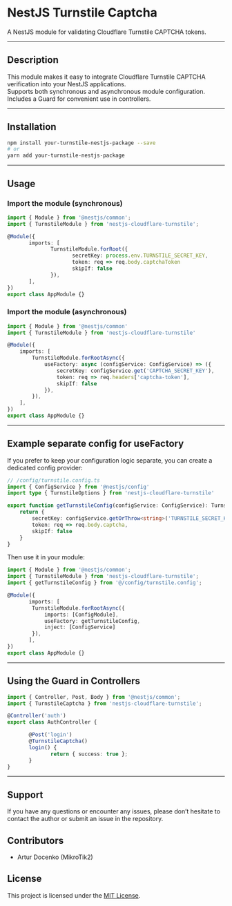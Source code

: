 # NestJS Turnstile Captcha

A NestJS module for validating Cloudflare Turnstile CAPTCHA tokens.

---

## Description

This module makes it easy to integrate Cloudflare Turnstile CAPTCHA verification into your NestJS applications.  
Supports both synchronous and asynchronous module configuration. Includes a Guard for convenient use in controllers.

---

## Installation

```bash
npm install your-turnstile-nestjs-package --save
# or
yarn add your-turnstile-nestjs-package
```

---

## Usage

### Import the module (synchronous)

```typescript
import { Module } from '@nestjs/common';
import { TurnstileModule } from 'nestjs-cloudflare-turnstile';

@Module({
       imports: [
              TurnstileModule.forRoot({
                     secretKey: process.env.TURNSTILE_SECRET_KEY,
                     token: req => req.body.captchaToken
                     skipIf: false
              }),
       ],
})
export class AppModule {}
```

### Import the module (asynchronous)

```typescript
import { Module } from '@nestjs/common'
import { TurnstileModule } from 'nestjs-cloudflare-turnstile'

@Module({
	imports: [
		TurnstileModule.forRootAsync({
			useFactory: async (configService: ConfigService) => ({
				secretKey: configService.get('CAPTCHA_SECRET_KEY'),
				token: req => req.headers['captcha-token'],
				skipIf: false
			}),
		}),
	],
})
export class AppModule {}
```

---

## Example separate config for useFactory

If you prefer to keep your configuration logic separate, you can create a dedicated config provider:

```typescript
// /config/turnstile.config.ts
import { ConfigService } from '@nestjs/config'
import type { TurnstileOptions } from 'nestjs-cloudflare-turnstile'

export function getTurnstileConfig(configService: ConfigService): TurnstileOptions {
	return {
		secretKey: configService.getOrThrow<string>('TURNSTILE_SECRET_KEY'),
		token: req => req.body.captcha,
		skipIf: false
	}
}
```

Then use it in your module:

```typescript
import { Module } from '@nestjs/common';
import { TurnstileModule } from 'nestjs-cloudflare-turnstile';
import { getTurnstileConfig } from '@/config/turnstile.config';

@Module({
       imports: [
		TurnstileModule.forRootAsync({
			imports: [ConfigModule],
			useFactory: getTurnstileConfig,
			inject: [ConfigService]
		}),
       ],
})
export class AppModule {}
```

---

## Using the Guard in Controllers

```typescript
import { Controller, Post, Body } from '@nestjs/common';
import { TurnstileCaptcha } from 'nestjs-cloudflare-turnstile';

@Controller('auth')
export class AuthController {

       @Post('login')
       @TurnstileCaptcha()
       login() {
              return { success: true };
       }
}
```

---

## Support

If you have any questions or encounter any issues, please don’t hesitate to contact the author or submit an issue in the repository.

## Contributors

- Artur Docenko (MikroTik2)  

## License

This project is licensed under the [MIT License](LICENSE).